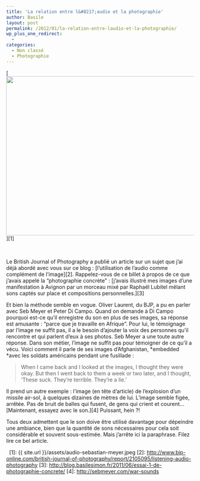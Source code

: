 ```yaml
---
title: 'La relation entre l&#8217;audio et la photographie'
author: Basile
layout: post
permalink: /2012/01/la-relation-entre-laudio-et-la-photographie/
wp_plus_one_redirect:
  -
categories:
  - Non classé
  - Photographie
---
```

[<img class="aligncenter size-full wp-image-723" title="Rebels Bombed by Gaddafi Forces" src="{{ site.url }}/assets/audio-sebastian-meyer.jpeg" alt="" width="640" height="427" />][1]

&nbsp;

Le British Journal of Photography a publié un article sur un sujet que j&#8217;ai déjà abordé avec vous sur ce blog : [l&#8217;utilisation de l&#8217;audio comme complément de l&#8217;image][2].
Rappelez-vous de ce billet à propos de ce que j&#8217;avais appelé la &#8220;photographie concrète&#8221; : [j&#8217;avais illustré mes images d&#8217;une manifestation à Avignon par un morceau mixé par Raphaël Lubitel mêlant sons captés sur place et compositions personnelles.][3]

Et bien la méthode semble en vogue. Oliver Laurent, du BJP, a pu en parler avec Seb Meyer et Peter Di Campo.
Quand on demande à Di Campo pourquoi est-ce qu&#8217;il enregistre du son en plus de ses images, sa réponse est amusante : &#8220;parce que je travaille en Afrique&#8221;. Pour lui, le témoignage par l&#8217;image ne suffit pas, il a le besoin d&#8217;ajouter la voix des personnes qu&#8217;il rencontre et qui parlent d&#8217;eux à ses photos.
Seb Meyer a une toute autre réponse. Dans son métier, l&#8217;image ne suffit pas pour témoigner de ce qu&#8217;il a vécu. Voici comment il parle de ses images d&#8217;Afghanistan, *embedded *avec les soldats américains pendant une fusillade :

> When I came back and I looked at the images, I thought they were okay. But then I went back to them a week or two later, and I thought, ‘These suck. They&#8217;re terrible. They&#8217;re a lie.&#8217;

Il prend un autre exemple : l&#8217;image (en tête d&#8217;article) de l&#8217;explosion d&#8217;un missile air-sol, à quelques dizaines de mètres de lui. L&#8217;image semble figée, arrêtée. Pas de bruit de balles qui fusent, de gens qui crient et courent&#8230;
[Maintenant, essayez avec le son.][4] Puissant, hein ?!

Tous deux admettent que le son doive être utilisé davantage pour dépeindre une ambiance, bien que la quantité de sons nécessaires pour cela soit considérable et souvent sous-estimée.
Mais j&#8217;arrête ici la paraphrase. Filez lire ce bel article.

<div class="wp_plus_one_button" style="margin: 0 8px 8px 0; float:left; ">
  <g:plusone count="false" href="http://blog.basilesimon.fr/2012/01/la-relation-entre-laudio-et-la-photographie/" callback="wp_plus_one_handler"></g:plusone>
</div>

 [1]: {{ site.url }}/assets/audio-sebastian-meyer.jpeg
 [2]: http://www.bjp-online.com/british-journal-of-photography/report/2105095/listening-audio-photography
 [3]: http://blog.basilesimon.fr/2011/06/essai-1-de-photographie-concrete/
 [4]: http://sebmeyer.com/war-sounds
